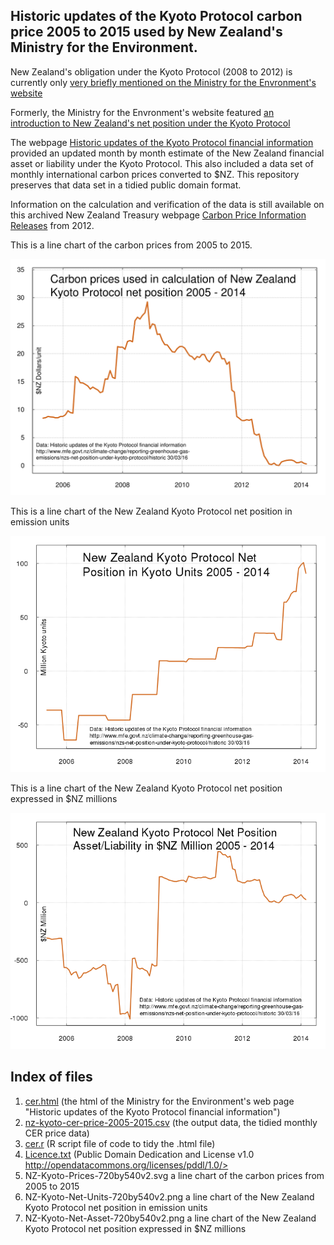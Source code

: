 ## Historic updates of the Kyoto Protocol carbon price 2005 to 2015 used by New Zealand's Ministry for the Environment.

New Zealand's obligation under the Kyoto Protocol (2008 to 2012) is currently only [very briefly mentioned on the Ministry for the Envronment's website](https://web.archive.org/web/20160415183825/http://www.mfe.govt.nz/node/16642)

Formerly, the Ministry for the Envronment's website featured [an introduction to New Zealand's net position under the Kyoto Protocol](https://web.archive.org/web/20160503022352/http://www.mfe.govt.nz/climate-change/reporting-greenhouse-gas-emissions/nzs-net-position-under-kyoto-protocol/about-net)

The webpage [Historic updates of the Kyoto Protocol financial information](https://web.archive.org/web/20160503020232/http://www.mfe.govt.nz/climate-change/reporting-greenhouse-gas-emissions/nzs-net-position-under-kyoto-protocol/historic) provided an updated month by month estimate of the New Zealand financial asset or liability under the Kyoto Protocol. This also included a data set of monthly international carbon prices converted to $NZ. This repository preserves that data set in a tidied public domain format.

Information on the calculation and verification of the data is still available on this archived New Zealand Treasury webpage [Carbon Price Information Releases](http://www.treasury.govt.nz/publications/informationreleases/carbonprice) from 2012.

This is a line chart of the carbon prices from 2005 to 2015.

![](NZ-Kyoto-Prices-720by540v2.svg)

This is a line chart of the New Zealand Kyoto Protocol net position in emission units

![](NZ-Kyoto-Net-Units-720by540v2.png)

This is a line chart of the New Zealand Kyoto Protocol net position expressed in $NZ millions 

![](NZ-Kyoto-Net-Asset-720by540v2.png)

## Index of files

1. [cer.html](cer.html) (the html of the Ministry for the Environment's web page "Historic updates of the Kyoto Protocol financial information")
1. [nz-kyoto-cer-price-2005-2015.csv](nz-kyoto-cer-price-2005-2015.csv) (the output data, the tidied monthly CER price data)
1. [cer.r](cer.r) (R script file of code to tidy the .html file)
1. [Licence.txt](Licence.txt) (Public Domain  Dedication and License v1.0 <a href="http://opendatacommons.org/licenses/pddl/1.0/">http://opendatacommons.org/licenses/pddl/1.0/>
1. NZ-Kyoto-Prices-720by540v2.svg 		a line chart of the carbon prices from 2005 to 2015
1. NZ-Kyoto-Net-Units-720by540v2.png	a line chart of the New Zealand Kyoto Protocol net position in emission units
1. NZ-Kyoto-Net-Asset-720by540v2.png	a line chart of the New Zealand Kyoto Protocol net position expressed in $NZ millions


